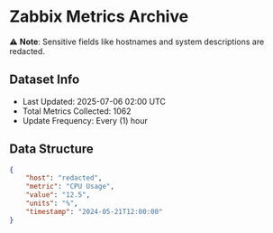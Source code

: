 # Zabbix Metrics Archive

⚠️ **Note**: Sensitive fields like hostnames and system descriptions are redacted.

## Dataset Info
- Last Updated: 2025-07-06 02:00 UTC
- Total Metrics Collected: 1062
- Update Frequency: Every (1) hour

## Data Structure
```json
{
    "host": "redacted",
    "metric": "CPU Usage",
    "value": "12.5",
    "units": "%",
    "timestamp": "2024-05-21T12:00:00"
}
```
